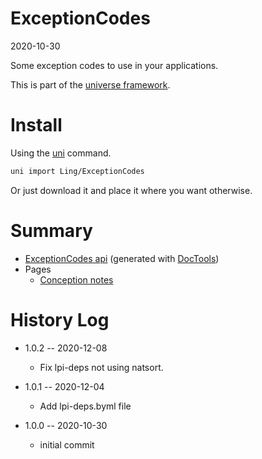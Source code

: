 ExceptionCodes
===========
2020-10-30



Some exception codes to use in your applications.


This is part of the [universe framework](https://github.com/karayabin/universe-snapshot).


Install
==========
Using the [uni](https://github.com/lingtalfi/universe-naive-importer) command.
```bash
uni import Ling/ExceptionCodes
```

Or just download it and place it where you want otherwise.






Summary
===========
- [ExceptionCodes api](https://github.com/lingtalfi/ExceptionCodes/blob/master/doc/api/Ling/ExceptionCodes.md) (generated with [DocTools](https://github.com/lingtalfi/DocTools))
- Pages
    - [Conception notes](https://github.com/lingtalfi/ExceptionCodes/blob/master/doc/pages/conception-notes.md)






History Log
=============

- 1.0.2 -- 2020-12-08

    - Fix lpi-deps not using natsort.

- 1.0.1 -- 2020-12-04

    - Add lpi-deps.byml file

- 1.0.0 -- 2020-10-30

    - initial commit